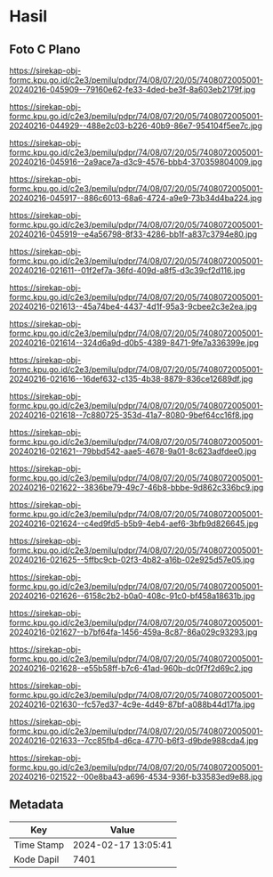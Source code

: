 # Hasil

## Foto C Plano

https://sirekap-obj-formc.kpu.go.id/c2e3/pemilu/pdpr/74/08/07/20/05/7408072005001-20240216-045909--79160e62-fe33-4ded-be3f-8a603eb2179f.jpg

https://sirekap-obj-formc.kpu.go.id/c2e3/pemilu/pdpr/74/08/07/20/05/7408072005001-20240216-044929--488e2c03-b226-40b9-86e7-954104f5ee7c.jpg

https://sirekap-obj-formc.kpu.go.id/c2e3/pemilu/pdpr/74/08/07/20/05/7408072005001-20240216-045916--2a9ace7a-d3c9-4576-bbb4-370359804009.jpg

https://sirekap-obj-formc.kpu.go.id/c2e3/pemilu/pdpr/74/08/07/20/05/7408072005001-20240216-045917--886c6013-68a6-4724-a9e9-73b34d4ba224.jpg

https://sirekap-obj-formc.kpu.go.id/c2e3/pemilu/pdpr/74/08/07/20/05/7408072005001-20240216-045919--e4a56798-8f33-4286-bb1f-a837c3794e80.jpg

https://sirekap-obj-formc.kpu.go.id/c2e3/pemilu/pdpr/74/08/07/20/05/7408072005001-20240216-021611--01f2ef7a-36fd-409d-a8f5-d3c39cf2d116.jpg

https://sirekap-obj-formc.kpu.go.id/c2e3/pemilu/pdpr/74/08/07/20/05/7408072005001-20240216-021613--45a74be4-4437-4d1f-95a3-9cbee2c3e2ea.jpg

https://sirekap-obj-formc.kpu.go.id/c2e3/pemilu/pdpr/74/08/07/20/05/7408072005001-20240216-021614--324d6a9d-d0b5-4389-8471-9fe7a336399e.jpg

https://sirekap-obj-formc.kpu.go.id/c2e3/pemilu/pdpr/74/08/07/20/05/7408072005001-20240216-021616--16def632-c135-4b38-8879-836ce12689df.jpg

https://sirekap-obj-formc.kpu.go.id/c2e3/pemilu/pdpr/74/08/07/20/05/7408072005001-20240216-021618--7c880725-353d-41a7-8080-9bef64cc16f8.jpg

https://sirekap-obj-formc.kpu.go.id/c2e3/pemilu/pdpr/74/08/07/20/05/7408072005001-20240216-021621--79bbd542-aae5-4678-9a01-8c623adfdee0.jpg

https://sirekap-obj-formc.kpu.go.id/c2e3/pemilu/pdpr/74/08/07/20/05/7408072005001-20240216-021622--3836be79-49c7-46b8-bbbe-9d862c336bc9.jpg

https://sirekap-obj-formc.kpu.go.id/c2e3/pemilu/pdpr/74/08/07/20/05/7408072005001-20240216-021624--c4ed9fd5-b5b9-4eb4-aef6-3bfb9d826645.jpg

https://sirekap-obj-formc.kpu.go.id/c2e3/pemilu/pdpr/74/08/07/20/05/7408072005001-20240216-021625--5ffbc9cb-02f3-4b82-a16b-02e925d57e05.jpg

https://sirekap-obj-formc.kpu.go.id/c2e3/pemilu/pdpr/74/08/07/20/05/7408072005001-20240216-021626--6158c2b2-b0a0-408c-91c0-bf458a18631b.jpg

https://sirekap-obj-formc.kpu.go.id/c2e3/pemilu/pdpr/74/08/07/20/05/7408072005001-20240216-021627--b7bf64fa-1456-459a-8c87-86a029c93293.jpg

https://sirekap-obj-formc.kpu.go.id/c2e3/pemilu/pdpr/74/08/07/20/05/7408072005001-20240216-021628--e55b58ff-b7c6-41ad-960b-dc0f7f2d69c2.jpg

https://sirekap-obj-formc.kpu.go.id/c2e3/pemilu/pdpr/74/08/07/20/05/7408072005001-20240216-021630--fc57ed37-4c9e-4d49-87bf-a088b44d17fa.jpg

https://sirekap-obj-formc.kpu.go.id/c2e3/pemilu/pdpr/74/08/07/20/05/7408072005001-20240216-021633--7cc85fb4-d6ca-4770-b6f3-d9bde988cda4.jpg

https://sirekap-obj-formc.kpu.go.id/c2e3/pemilu/pdpr/74/08/07/20/05/7408072005001-20240216-021522--00e8ba43-a696-4534-936f-b33583ed9e88.jpg


## Metadata

| Key        | Value               |
| ---------- | ------------------- |
| Time Stamp | 2024-02-17 13:05:41 |
| Kode Dapil | 7401                |




